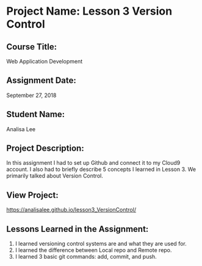 # Project Name:  Lesson 3 Version Control


## Course Title:
Web Application Development

## Assignment Date:  
September 27, 2018

## Student Name:  
Analisa Lee

## Project Description:
In this assignment I had to set up Github and connect it to my Cloud9 account. I also had to briefly describe 5 concepts I learned in Lesson 3. We primarily talked about Version Control.


## View Project:
https://analisalee.github.io/lesson3_VersionControl/

## Lessons Learned in the Assignment:
1. I learned versioning control systems are and what they are used for.
2. I learned the difference between Local repo and Remote repo.
3. I learned 3 basic git commands: add, commit, and push.

